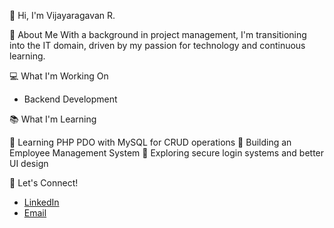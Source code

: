 👋 Hi, I'm Vijayaragavan R.

🚀 About Me
With a background in project management, I'm transitioning into the IT domain, driven by my passion for technology and continuous learning.

💻 What I'm Working On
- Backend Development

 📚 What I'm Learning

🔹 Learning PHP PDO with MySQL for CRUD operations
🔹 Building an Employee Management System
🔹 Exploring secure login systems and better UI design

 🤝 Let's Connect!
- [LinkedIn](https://https://www.linkedin.com/in/vijayaragavanrao/)
- [Email](mailto:vijayravi.0906@gmail.com)
